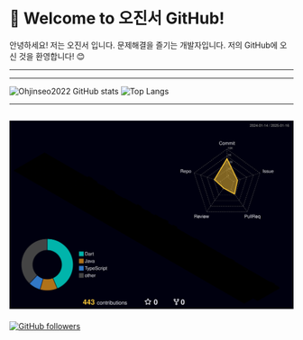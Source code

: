<!--
**Ohjinseo2022/Ohjinseo2022** is a ✨ _special_ ✨ repository because its `README.md` (this file) appears on your GitHub profile.

Here are some ideas to get you started:

- 🔭 I’m currently working on ...
- 🌱 I’m currently learning ...
- 👯 I’m looking to collaborate on ...
- 🤔 I’m looking for help with ...
- 💬 Ask me about ...
- 📫 How to reach me: ...
- 😄 Pronouns: ...
- ⚡ Fun fact: ...
-->
# 👋 Welcome to 오진서 GitHub!
안녕하세요! 저는 오진서 입니다. 문제해결을 즐기는 개발자입니다. 저의 GitHub에 오신 것을 환영합니다! 😊

---


---

![Ohjinseo2022 GitHub stats](https://github-readme-stats.vercel.app/api?username=Ohjinseo2022&show_icons=true&theme=radical&size_weight=1&count_weight=1)
![Top Langs](https://github-readme-stats.vercel.app/api/top-langs/?username=Ohjinseo2022&layout=compact&theme=radical&size_weight=1&count_weight=1)

---

![](./profile-3d-contrib/profile-night-rainbow.svg)
---
[![GitHub followers](https://img.shields.io/github/followers/Ohjinseo2022?style=social)](https://github.com/Ohjinseo2022)
